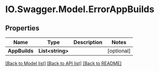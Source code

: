 # IO.Swagger.Model.ErrorAppBuilds
## Properties

Name | Type | Description | Notes
------------ | ------------- | ------------- | -------------
**AppBuilds** | **List&lt;string&gt;** |  | [optional] 

[[Back to Model list]](../README.md#documentation-for-models) [[Back to API list]](../README.md#documentation-for-api-endpoints) [[Back to README]](../README.md)

